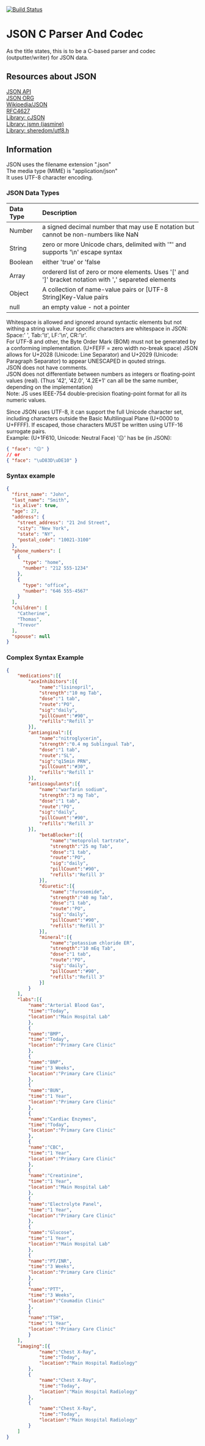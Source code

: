 [![Build Status](https://cdn.prod.website-files.com/5e0f1144930a8bc8aace526c/65dd9eb5aaca434fac4f1c7c_Build-Passing-brightgreen.svg)]()

# JSON C Parser And Codec
As the title states, this is to be a C-based parser and codec (outputter/writer) for JSON data.  

## Resources about JSON
[JSON API](https://jsonapi.org/examples/)  
[JSON ORG](https://json.org/example)  
[Wikipedia/JSON](https://en.wikipedia.org/wiki/JSON)  
[RFC4627](https://datatracker.ietf.org/doc/html/rfc4627)  
[Library: cJSON](https://github.com/DaveGamble/cJSON)  
[Library: jsmn (jasmine)](https://github.com/zserge/jsmn)  
[Library: sheredom/utf8.h](https://github.com/sheredom/utf8.h)  

## Information
JSON uses the filename extension ".json"  
The media type (MIME) is "application/json"  
It uses UTF-8 character encoding.  

### JSON Data Types
| Data Type | Description |
| :-- | :-- |
| Number | a signed decimal number that may use E notation but cannot be non-numbers like NaN |
| String | zero or more Unicode chars, delimited with '"' and supports '\n' escape syntax |
| Boolean | either 'true' or 'false |
| Array	| ordererd list of zero or more elements. Uses '[' and ']' bracket notation with ',' separeted elements |
| Object | A collection of name-value pairs or [UTF-8 String]Key-Value pairs |
| null | an empty value - not a pointer |

Whitespace is allowed and ignored around syntactic elements but not withing a string value.
Four specific characters are whitespace in JSON: Space:' ', Tab:'\t', LF:'\n', CR:'\r'.  
For UTF-8 and other, the Byte Order Mark (BOM) must not be generated by a conforming implementation. (U+FEFF = zero width no-break space) 
JSON allows for U+2028 (Unicode: Line Separator) and U+2029 (Unicode: Paragraph Separator) to appear UNESCAPED in qouted strings.  
JSON does not have comments.  
JSON does not differentiate between numbers as integers or floating-point values (real).  (Thus '42', '42.0', '4.2E+1' can all be the same number, depending on the implementation)  
Note: JS uses IEEE-754 double-precision floating-point format for all its numeric values.  
  
Since JSON uses UTF-8, it can support the full Unicode character set, including characters outside the Basic Multilingual Plane (U+0000 to U+FFFF). If escaped, those characters MUST be written using UTF-16 surrogate pairs.  
Example: (U+1F610, Unicode: Neutral Face) '😐' has be (in JSON):
```json
{ "face": "😐" }
// or
{ "face": "\uD83D\uDE10" }
```

### Syntax example
```json
{
  "first_name": "John",
  "last_name": "Smith",
  "is_alive": true,
  "age": 27,
  "address": {
    "street_address": "21 2nd Street",
    "city": "New York",
    "state": "NY",
    "postal_code": "10021-3100"
  },
  "phone_numbers": [
    {
      "type": "home",
      "number": "212 555-1234"
    },
    {
      "type": "office",
      "number": "646 555-4567"
    }
  ],
  "children": [
    "Catherine",
    "Thomas",
    "Trevor"
  ],
  "spouse": null
}
```

### Complex Syntax Example
```json
{
    "medications":[{
        "aceInhibitors":[{
            "name":"lisinopril",
            "strength":"10 mg Tab",
            "dose":"1 tab",
            "route":"PO",
            "sig":"daily",
            "pillCount":"#90",
            "refills":"Refill 3"
        }],
        "antianginal":[{
            "name":"nitroglycerin",
            "strength":"0.4 mg Sublingual Tab",
            "dose":"1 tab",
            "route":"SL",
            "sig":"q15min PRN",
            "pillCount":"#30",
            "refills":"Refill 1"
        }],
        "anticoagulants":[{
            "name":"warfarin sodium",
            "strength":"3 mg Tab",
            "dose":"1 tab",
            "route":"PO",
            "sig":"daily",
            "pillCount":"#90",
            "refills":"Refill 3"
        }],
            "betaBlocker":[{
                "name":"metoprolol tartrate",
                "strength":"25 mg Tab",
                "dose":"1 tab",
                "route":"PO",
                "sig":"daily",
                "pillCount":"#90",
                "refills":"Refill 3"
            }],
            "diuretic":[{
                "name":"furosemide",
                "strength":"40 mg Tab",
                "dose":"1 tab",
                "route":"PO",
                "sig":"daily",
                "pillCount":"#90",
                "refills":"Refill 3"
            }],
            "mineral":[{
                "name":"potassium chloride ER",
                "strength":"10 mEq Tab",
                "dose":"1 tab",
                "route":"PO",
                "sig":"daily",
                "pillCount":"#90",
                "refills":"Refill 3"
            }]
        }
    ],
    "labs":[{
        "name":"Arterial Blood Gas",
        "time":"Today",
        "location":"Main Hospital Lab"      
        },
        {
        "name":"BMP",
        "time":"Today",
        "location":"Primary Care Clinic"    
        },
        {
        "name":"BNP",
        "time":"3 Weeks",
        "location":"Primary Care Clinic"    
        },
        {
        "name":"BUN",
        "time":"1 Year",
        "location":"Primary Care Clinic"    
        },
        {
        "name":"Cardiac Enzymes",
        "time":"Today",
        "location":"Primary Care Clinic"    
        },
        {
        "name":"CBC",
        "time":"1 Year",
        "location":"Primary Care Clinic"    
        },
        {
        "name":"Creatinine",
        "time":"1 Year",
        "location":"Main Hospital Lab"  
        },
        {
        "name":"Electrolyte Panel",
        "time":"1 Year",
        "location":"Primary Care Clinic"    
        },
        {
        "name":"Glucose",
        "time":"1 Year",
        "location":"Main Hospital Lab"  
        },
        {
        "name":"PT/INR",
        "time":"3 Weeks",
        "location":"Primary Care Clinic"    
        },
        {
        "name":"PTT",
        "time":"3 Weeks",
        "location":"Coumadin Clinic"    
        },
        {
        "name":"TSH",
        "time":"1 Year",
        "location":"Primary Care Clinic"    
        }
    ],
    "imaging":[{
            "name":"Chest X-Ray",
            "time":"Today",
            "location":"Main Hospital Radiology"    
        },
        {
            "name":"Chest X-Ray",
            "time":"Today",
            "location":"Main Hospital Radiology"    
        },
        {
            "name":"Chest X-Ray",
            "time":"Today",
            "location":"Main Hospital Radiology"    
        }
    ]
}
```


